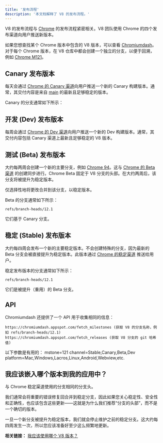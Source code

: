 ```yaml
---
title: '发布流程'
description: '本文档解释了 V8 的发布流程。'
---
```

V8 的发布流程与 [Chrome](https://www.chromium.org/getting-involved/dev-channel) 的发布流程紧密相关。V8 团队使用 Chrome 的四个发布渠道向用户推送新版本。

如果您想查找某个 Chrome 版本中包含的 V8 版本，可以查看 [Chromiumdash](https://chromiumdash.appspot.com/releases)。对于每个 Chrome 版本，在 V8 仓库中都会创建一个独立的分支，以便于回溯，例如 [Chrome M121](https://chromium.googlesource.com/v8/v8/+log/refs/branch-heads/12.1)。

## Canary 发布版本

每天会通过 [Chrome 的 Canary 渠道](https://www.google.com/chrome/browser/canary.html?platform=win64)向用户推送一个新的 Canary 构建版本。通常，其交付内容是来自 [main](https://chromium.googlesource.com/v8/v8.git/+/refs/heads/main) 的最新且足够稳定的版本。

Canary 的分支通常如下所示：

## 开发 (Dev) 发布版本

每周会通过 [Chrome 的 Dev 渠道](https://www.google.com/chrome/browser/desktop/index.html?extra=devchannel&platform=win64)向用户推送一个新的 Dev 构建版本。通常，其交付内容包括 Canary 渠道上最新且足够稳定的 V8 版本。


## 测试 (Beta) 发布版本

大约每两周会创建一个新的主要分支，例如 [Chrome 94](https://chromium.googlesource.com/v8/v8.git/+log/branch-heads/9.4)。这与 [Chrome 的 Beta 渠道](https://www.google.com/chrome/browser/beta.html?platform=win64) 的创建同步进行。Chrome Beta 固定于 V8 分支的头部。在大约两周后，该分支将被提升为稳定版本。

仅选择性地将更改合并到该分支，以稳定版本。

Beta 的分支通常如下所示：

```
refs/branch-heads/12.1
```

它们基于 Canary 分支。

## 稳定 (Stable) 发布版本

大约每四周会发布一个新的主要稳定版本。不会创建特殊的分支，因为最新的 Beta 分支会被直接提升为稳定版本。此版本通过 [Chrome 的稳定渠道](https://www.google.com/chrome/browser/desktop/index.html?platform=win64) 推送给用户。

稳定发布版本的分支通常如下所示：

```
refs/branch-heads/12.1
```

它们是被提升（重用）的 Beta 分支。

## API

Chromiumdash 还提供了一个 API 用于收集相同的信息：

```
https://chromiumdash.appspot.com/fetch_milestones (获取 V8 的分支名称，例如 refs/branch-heads/12.1)
https://chromiumdash.appspot.com/fetch_releases (获取 V8 分支的 git 哈希值)
```

以下参数是有用的：
mstone=121
channel=Stable,Canary,Beta,Dev
platform=Mac,Windows,Lacros,Linux,Android,Webview,etc.

## 我应该嵌入哪个版本到我的应用中？

与 Chrome 稳定渠道使用的分支相同的分支头。

我们通常会将重要的错误修复回合并到稳定分支，因此如果您关心稳定性、安全性和正确性，也应该包含这些更新——这就是为什么我们推荐“分支的头部”，而不是一个确切的版本。

一旦一个新分支被提升为稳定版本，我们就会停止维护之前的稳定分支。这大约每四周发生一次，所以您应该准备好至少这么频繁地更新。

**相关链接：** [我应该使用哪个 V8 版本？](/docs/version-numbers#which-v8-version-should-i-use%3F)
